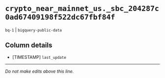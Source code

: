 # `crypto_near_mainnet_us._sbc_204287c0ad67409198f522dc67fbf84f`
`bq-1` | `bigquery-public-data`

## Column details
* [TIMESTAMP] `last_update`

-------------------------------------------------------------------------------
*Do not make edits above this line.*
